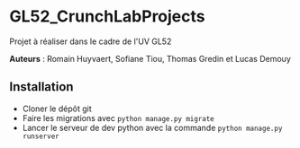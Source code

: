 # GL52_CrunchLabProjects
Projet à réaliser dans le cadre de l'UV GL52

**Auteurs** : Romain Huyvaert, Sofiane Tiou, Thomas Gredin et Lucas Demouy

## Installation
- Cloner le dépôt git
- Faire les migrations avec `python manage.py migrate`
- Lancer le serveur de dev python avec la commande `python manage.py runserver`